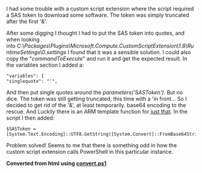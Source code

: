 ﻿I had some trouble with a custom script extension where the script
required a SAS token to download some software. The token was simply
truncated after the first \'&\'.

After some digging I thought I had to put the SAS token into quotes, and
when looking
into *C:\\Packages\\Plugins\\Microsoft.Compute.CustomScriptExtension\\1.8\\RuntimeSettings\\0.settings*
I found that it was a sensible solution. I could also copy the
\"*commandToExecute*\" and run it and get the expected result. In the
variables section I added a:
```
"variables": {
"singlequote": "'",
```
And then put single quotes around the *parameters(\'SASToken\')*. But no
dice. The token was still getting truncated, this time with a \'in
front\...
So I decided to get rid of the \'&\', at least temporarily. base64
encoding to the rescue. And Luckily there is an ARM template function
for [just
that](https://azure.microsoft.com/en-us/documentation/articles/resource-group-template-functions/#base64).
In the script I then added:
```
$SASToken = [System.Text.Encoding]::UTF8.GetString([System.Convert]::FromBase64String($SASToken))
```
Problem solved!
Seems to me that there is something odd in how the custom script
extension calls PowerShell in this particular instance.

**Converted from html using [convert.ps1](https://github.com/spaelling/Blog/blob/master/convert.ps1)**

